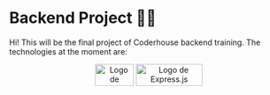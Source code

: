 # Backend Project 👩‍💻
Hi! This will be the final project of Coderhouse backend training.
The technologies at the moment are: 
<br>
<p align="center">
  <img src="https://upload.wikimedia.org/wikipedia/commons/thumb/d/d9/Node.js_logo.svg/1280px-Node.js_logo.svg.png" alt="Logo de Node.js" width="70" height="40">
  <img src="https://upload.wikimedia.org/wikipedia/commons/6/64/Expressjs.png" alt="Logo de Express.js" width="120" height="40">
</p>
